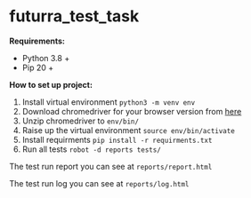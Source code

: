 # futurra_test_task

**Requirements:**
- Python 3.8 +
- Pip 20 +

**How to set up project:**

1. Install virtual environment `python3 -m venv env`
2. Download chromedriver for your browser version from [here](https://chromedriver.chromium.org/downloads)
3. Unzip chromedriver to `env/bin/`
4. Raise up the virtual environment `source env/bin/activate` 
5. Install requirments `pip install -r requirments.txt`
6. Run all tests `robot -d reports tests/`

The test run report you can see at `reports/report.html`

The test run log you can see at `reports/log.html`

